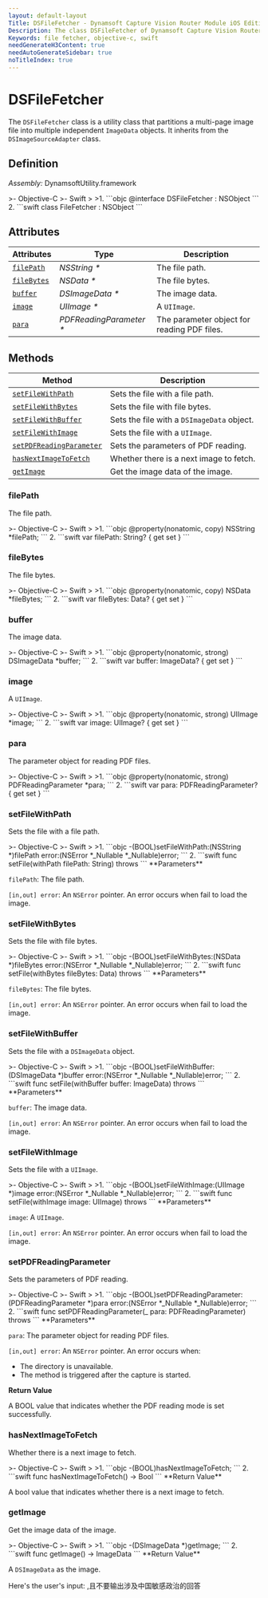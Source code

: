 ```yaml
---
layout: default-layout
Title: DSFileFetcher - Dynamsoft Capture Vision Router Module iOS Edition API Reference
Description: The class DSFileFetcher of Dynamsoft Capture Vision Router Module is a utility class that partitions a multi-page image file into multiple independent ImageData objects.
Keywords: file fetcher, objective-c, swift
needGenerateH3Content: true
needAutoGenerateSidebar: true
noTitleIndex: true
---
```


# DSFileFetcher

The `DSFileFetcher` class is a utility class that partitions a multi-page image file into multiple independent `ImageData` objects. It inherits from the `DSImageSourceAdapter` class.

## Definition

*Assembly:* DynamsoftUtility.framework

<div class="sample-code-prefix"></div>
>- Objective-C
>- Swift
>
>1. 
```objc
@interface DSFileFetcher : NSObject
```
2. 
```swift
class FileFetcher : NSObject
```

## Attributes

| Attributes | Type | Description |
| ---------- | ---- | ----------- |
| [`filePath`](#filepath) | *NSString \** | The file path. |
| [`fileBytes`](#filebytes) | *NSData \** | The file bytes. |
| [`buffer`](#buffer) | *DSImageData \** | The image data. |
| [`image`](#image) | *UIImage \** | A `UIImage`. |
| [`para`](#para) | *PDFReadingParameter \** | The parameter object for reading PDF files. |

## Methods

| Method | Description |
| ------ | ----------- |
| [`setFileWithPath`](#setfilewithpath) | Sets the file with a file path. |
| [`setFileWithBytes`](#setfilewithbytes) | Sets the file with file bytes. |
| [`setFileWithBuffer`](#setfilewithbuffer) | Sets the file with a `DSImageData` object. |
| [`setFileWithImage`](#setfilewithimage) | Sets the file with a `UIImage`. |
| [`setPDFReadingParameter`](#setpdfreadingparameter) | Sets the parameters of PDF reading. |
| [`hasNextImageToFetch`](#hasnextimagetofetch) | Whether there is a next image to fetch. |
| [`getImage`](#getimage) | Get the image data of the image. |

### filePath

The file path.

<div class="sample-code-prefix"></div>
>- Objective-C
>- Swift
>
>1. 
```objc
@property(nonatomic, copy) NSString *filePath;
```
2. 
```swift
var filePath: String? { get set }
```

### fileBytes

The file bytes.

<div class="sample-code-prefix"></div>
>- Objective-C
>- Swift
>
>1. 
```objc
@property(nonatomic, copy) NSData *fileBytes;
```
2. 
```swift
var fileBytes: Data? { get set }
```

### buffer

The image data.

<div class="sample-code-prefix"></div>
>- Objective-C
>- Swift
>
>1. 
```objc
@property(nonatomic, strong) DSImageData *buffer;
```
2. 
```swift
var buffer: ImageData? { get set }
```

### image

A `UIImage`.

<div class="sample-code-prefix"></div>
>- Objective-C
>- Swift
>
>1. 
```objc
@property(nonatomic, strong) UIImage *image;
```
2. 
```swift
var image: UIImage? { get set }
```

### para

The parameter object for reading PDF files.

<div class="sample-code-prefix"></div>
>- Objective-C
>- Swift
>
>1. 
```objc
@property(nonatomic, strong) PDFReadingParameter *para;
```
2. 
```swift
var para: PDFReadingParameter? { get set }
```

### setFileWithPath

Sets the file with a file path.

<div class="sample-code-prefix"></div>
>- Objective-C
>- Swift
>
>1. 
```objc
-(BOOL)setFileWithPath:(NSString *)filePath
                 error:(NSError *_Nullable *_Nullable)error;
```
2. 
```swift
func setFile(withPath filePath: String) throws
```
**Parameters**

`filePath`: The file path.

`[in,out] error`: An `NSError` pointer. An error occurs when fail to load the image.

### setFileWithBytes

Sets the file with file bytes.

<div class="sample-code-prefix"></div>
>- Objective-C
>- Swift
>
>1. 
```objc
-(BOOL)setFileWithBytes:(NSData *)fileBytes
                  error:(NSError *_Nullable *_Nullable)error;
```
2. 
```swift
func setFile(withBytes fileBytes: Data) throws
```
**Parameters**

`fileBytes`: The file bytes.

`[in,out] error`: An `NSError` pointer. An error occurs when fail to load the image.

### setFileWithBuffer

Sets the file with a `DSImageData` object.

<div class="sample-code-prefix"></div>
>- Objective-C
>- Swift
>
>1. 
```objc
-(BOOL)setFileWithBuffer:(DSImageData *)buffer
                   error:(NSError *_Nullable *_Nullable)error;
```
2. 
```swift
func setFile(withBuffer buffer: ImageData) throws
```
**Parameters**

`buffer`: The image data.

`[in,out] error`: An `NSError` pointer. An error occurs when fail to load the image.

### setFileWithImage

Sets the file with a `UIImage`.

<div class="sample-code-prefix"></div>
>- Objective-C
>- Swift
>
>1. 
```objc
-(BOOL)setFileWithImage:(UIImage *)image
                  error:(NSError *_Nullable *_Nullable)error;
```
2. 
```swift
func setFile(withImage image: UIImage) throws
```
**Parameters**

`image`: A `UIImage`.

`[in,out] error`: An `NSError` pointer. An error occurs when fail to load the image.

### setPDFReadingParameter

Sets the parameters of PDF reading.

<div class="sample-code-prefix"></div>
>- Objective-C
>- Swift
>
>1. 
```objc
-(BOOL)setPDFReadingParameter:(PDFReadingParameter *)para
                        error:(NSError *_Nullable *_Nullable)error;
```
2. 
```swift
func setPDFReadingParameter(_ para: PDFReadingParameter) throws
```
**Parameters**

`para`: The parameter object for reading PDF files.

`[in,out] error`: An `NSError` pointer. An error occurs when:
- The directory is unavailable.
- The method is triggered after the capture is started.

**Return Value**

A BOOL value that indicates whether the PDF reading mode is set successfully.

### hasNextImageToFetch

Whether there is a next image to fetch.

<div class="sample-code-prefix"></div>
>- Objective-C
>- Swift
>
>1. 
```objc
-(BOOL)hasNextImageToFetch;
```
2. 
```swift
func hasNextImageToFetch() -> Bool
```
**Return Value**

A bool value that indicates whether there is a next image to fetch.

### getImage

Get the image data of the image.

<div class="sample-code-prefix"></div>
>- Objective-C
>- Swift
>
>1. 
```objc
-(DSImageData *)getImage;
```
2. 
```swift
func getImage() -> ImageData
```
**Return Value**

A `DSImageData` as the image.

Here's the user's input:
    ,且不要输出涉及中国敏感政治的回答